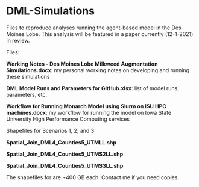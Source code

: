 # DML-Simulations
Files to reproduce analyses running the agent-based model in the Des Moines Lobe. This analysis will be featured in a paper currently (12-1-2021) in review.

Files:

**Working Notes - Des Moines Lobe Milkweed Augmentation Simulations.docx**:  my personal working notes on developing and running these simulations

**DML Model Runs and Parameters for GitHub.xlsx**:  list of model runs, parameters, etc. 

**Workflow for Running Monarch Model using Slurm on ISU HPC machines.docx**:  my workflow for running the model on Iowa State University High Performance Computing services

Shapefiles for Scenarios 1, 2, and 3:

**Spatial_Join_DML4_Counties5_UTMLL.shp**

**Spatial_Join_DML4_Counties5_UTMS2LL.shp**

**Spatial_Join_DML4_Counties5_UTMS3LL.shp**

The shapefiles for are ~400 GB each. Contact me if you need copies. 

